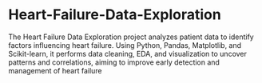 # Heart-Failure-Data-Exploration
The Heart Failure Data Exploration project analyzes patient data to identify factors influencing heart failure. Using Python, Pandas, Matplotlib, and Scikit-learn, it performs data cleaning, EDA, and visualization to uncover patterns and correlations, aiming to improve early detection and management of heart failure
